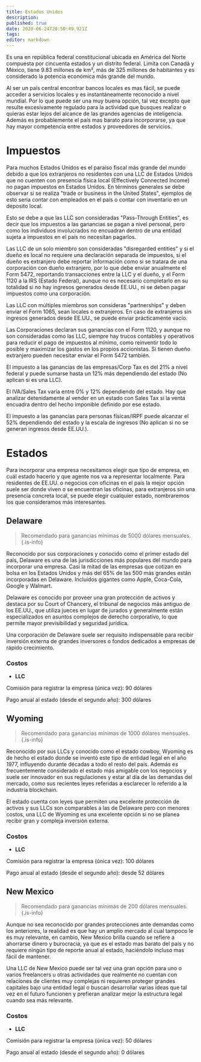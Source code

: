 ```yaml
---
title: Estados Unidos
description: 
published: true
date: 2020-06-24T20:50:49.921Z
tags: 
editor: markdown
---
```


Es una en república federal constitucional ubicada en América del Norte compuesta por cincuenta estados y un distrito federal. Limita con Canadá y México, tiene 9.83 millones de km², más de 325 millones de habitantes y es considerado la potencia económica más grande del mundo.

Al ser un país central encontrar bancos locales es mas fácil, se puede acceder a servicios locales y es instantáneamente reconocido a nivel mundial. Por lo que puede ser una muy buena opción, tal vez excepto que resulte excesivamente regulado para la actividad que busques realizar o quieras estar lejos del alcance de las grandes agencias de inteligencia. Además es probablemente el país mas barato para incorporarse, ya que hay mayor competencia entre estados y proveedores de servicios.

# Impuestos

Para muchos Estados Unidos es el paraíso fiscal más grande del mundo debido a que los extranjeros no residentes con una LLC de Estados Unidos que no cuenten con presencia física local (Effectively Connected Income) no pagan impuestos en Estados Unidos. En términos generales se debe observar si se realiza "trade or business in the United States", ejemplos de esto seria contar con empleados en el país o contar con inventario en un deposito local.

Esto se debe a que las LLC son consideradas "Pass-Through Entities", es decir que los impuestos a las ganancias se pagan a nivel personal, pero como los individuos involucrados no encuadran dentro de una entidad sujeta a impuestos en el país no necesitan pagarlos.

Las LLC de un solo miembro son consideradas "disregarded entities" y si el dueño es local no requiere una declaración separada de impuestos, si el dueño es extranjero debe reportar información como si se tratara de una corporación con dueño extranjero, por lo que debe enviar anualmente el Form 5472, reportando transacciones entre la LLC y el dueño, y el Form 1120 a la IRS (Estado Federal), aunque no es necesario completarlo en su totalidad si no hay ingresos generados desde EE.UU., ni se deben pagar impuestos como una corporación.

Las LLC con múltiples miembros son consideras "partnerships" y deben enviar el Form 1065, sean locales o extranjeros. En caso de extranjeros sin ingresos generados desde EE.UU., se puede enviar prácticamente vacío.

Las Corporaciones declaran sus ganancias con el Form 1120, y aunque no son consideradas como las LLC, siempre hay trucos contables y operativos para reducir el pago de impuestos al mínimo, como reinventir todo lo posible y maximizar los gastos en los propios accionistas. Si tienen dueño extranjero pueden necesitar enviar el Form 5472 también.

El impuesto a las ganancias de las empresas/Corp Tax es del 21% a nivel federal y puede sumarse hasta un 12% más dependiendo del estado (No aplican si es una LLC).

El IVA/Sales Tax varia entre 0% y 12% dependiendo del estado. Hay que analizar detenidamente al vender en un estado con Sales Tax si la venta encuadra dentro del hecho imponible definido por ese estado.

El impuesto a las ganancias para personas físicas/IRPF puede alcanzar el 52% dependiendo del estado y la escala de ingresos (No aplican si no se generan ingresos desde EE.UU.).

# Estados

Para incorporar una empresa necesitamos elegir que tipo de empresa, en cuál estado hacerlo y que agente nos va a representar localmente. Para residentes de EE.UU. o negocios con oficinas en el país la mejor opción suele ser donde viven o se encuentran las oficinas, para extranjeros sin una presencia concreta local, se puede elegir cualquier estado, nombraremos los que consideramos más interesantes.

## Delaware

> Recomendado para ganancias mínimas de 5000 dólares mensuales.
{.is-info}

Reconocido por sus corporaciones y conocido como el primer estado del país, Delaware es una de las jurisdicciones más populares del mundo para incorporar una empresa. Casi la mitad de las empresas que cotizan en bolsa en los Estados Unidos y más del 65% de las 500 más grandes están incorporadas en Delaware. Incluidos gigantes como Apple, Coca-Cola, Google y Walmart.

Delaware es conocido por proveer una gran protección de activos y destaca por su Court of Chancery, el tribunal de negocios más antiguo de los EE.UU., que utiliza jueces en lugar de jurados y generalmente están especializados en asuntos complejos de derecho corporativo, lo que permite mayor previsibilidad y seguridad jurídica.

Una corporación de Delaware suele ser requisito indispensable para recibir inversión externa de grandes inversores o fondos dedicados a empresas de rápido crecimiento.

### Costos

- **LLC**

Comisión para registrar la empresa (única vez): 90 dólares

Pago anual al estado (desde el segundo año): 300 dólares

## Wyoming

> Recomendado para ganancias mínimas de 1000 dólares mensuales.
{.is-info}

Reconocido por sus LLCs y conocido como el estado cowboy, Wyoming es de hecho el estado donde se inventó este tipo de entidad legal en el año 1977, influyendo durante décadas a todo el resto del país. Además es frecuentemente considerado el estado más amigable con los negocios y suele ser innovador en sus regulaciones y estar al día de las demandas del mercado, como sus recientes leyes referidas a esclarecer lo referido a la industria blockchain.

El estado cuenta con leyes que permiten una excelente protección de activos y sus LLCs son comparables a las de Delaware pero con menores costos, una LLC de Wyoming es una excelente opción si no se planea recibir gran y compleja inversión externa.

### Costos

- **LLC**

Comisión para registrar la empresa (única vez): 100 dólares

Pago anual al estado (desde el segundo año): desde 52 dólares

## New Mexico

> Recomendado para ganancias mínimas de 200 dólares mensuales.
{.is-info}

Aunque no sea reconocido por grandes protecciones ante demandas como los anteriores, la realidad es que hay un amplio mercado al cual tampoco le es muy relevante, en cambio, New Mexico brilla cuando se refiere a ahorrarse dinero y burocracia, ya que es el estado mas barato del país y no requiere ningún tipo de reporte anual al estado, haciéndolo incluso mas fácil de mantener.

Una LLC de New Mexico puede ser tal vez una gran opción para uno o varios freelancers u otras actividades que realmente no cuentan con relaciones de clientes muy complejas ni requieren proteger grandes capitales bajo una entidad legal o buscan desarrollar varias ideas que tal vez en el futuro funcionen y prefieran analizar mejor la estructura legal cuando sea más relevante.

### Costos

- **LLC**

Comisión para registrar la empresa (única vez): 50 dólares

Pago anual al estado (desde el segundo año): 0 dólares